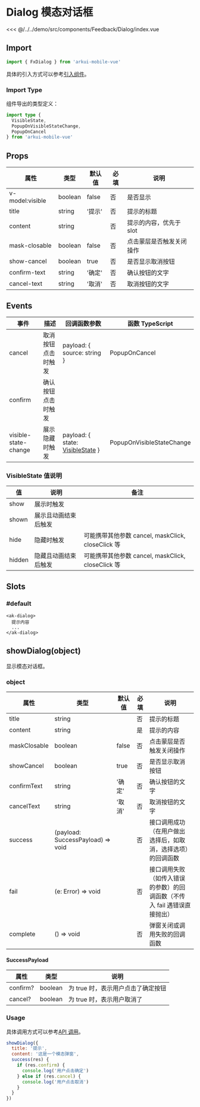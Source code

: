 # Dialog 模态对话框

<CodeDemo name="Dialog">

<<< @/../../demo/src/components/Feedback/Dialog/index.vue

</CodeDemo>

## Import

```js
import { FxDialog } from 'arkui-mobile-vue'
```

具体的引入方式可以参考[引入组件](../guide/import.md)。

### Import Type

组件导出的类型定义：

```ts
import type {
  VisibleState,
  PopupOnVisibleStateChange,
  PopupOnCancel
} from 'arkui-mobile-vue'
```

## Props

| 属性            | 类型    | 默认值 | 必填 | 说明                     |
| --------------- | ------- | ------ | ---- | ------------------------ |
| v-model:visible | boolean | false  | 否   | 是否显示                 |
| title           | string  | '提示' | 否   | 提示的标题               |
| content         | string  |        | 否   | 提示的内容，优先于 slot  |
| mask-closable   | boolean | false  | 否   | 点击蒙层是否触发关闭操作 |
| show-cancel     | boolean | true   | 否   | 是否显示取消按钮         |
| confirm-text    | string  | '确定' | 否   | 确认按钮的文字           |
| cancel-text     | string  | '取消' | 否   | 取消按钮的文字           |

## Events

| 事件                 | 描述               | 回调函数参数                                                        | 函数 TypeScript           |
| -------------------- | ------------------ | ------------------------------------------------------------------- | ------------------------- |
| cancel               | 取消按钮点击时触发 | payload: { source: string }                                         | PopupOnCancel             |
| confirm              | 确认按钮点击时触发 |                                                                     |                           |
| visible-state-change | 展示隐藏时触发     | payload: { state: [VisibleState](./Dialog.md#visiblestate-值说明) } | PopupOnVisibleStateChange |

### VisibleState 值说明

| 值     | 说明                 | 备注                                              |
| ------ | -------------------- | ------------------------------------------------- |
| show   | 展示时触发           |                                                   |
| shown  | 展示且动画结束后触发 |                                                   |
| hide   | 隐藏时触发           | 可能携带其他参数 cancel, maskClick, closeClick 等 |
| hidden | 隐藏且动画结束后触发 | 可能携带其他参数 cancel, maskClick, closeClick 等 |

## Slots

### #default

```vue
<ak-dialog>
  提示内容
  ...
</ak-dialog>
```

## showDialog(object)

显示模态对话框。

### object

| 属性         | 类型                              | 默认值 | 必填 | 说明                                                                     |
| ------------ | --------------------------------- | ------ | ---- | ------------------------------------------------------------------------ |
| title        | string                            |        | 否   | 提示的标题                                                               |
| content      | string                            |        | 是   | 提示的内容                                                               |
| maskClosable | boolean                           | false  | 否   | 点击蒙层是否触发关闭操作                                                 |
| showCancel   | boolean                           | true   | 否   | 是否显示取消按钮                                                         |
| confirmText  | string                            | '确定' | 否   | 确认按钮的文字                                                           |
| cancelText   | string                            | '取消' | 否   | 取消按钮的文字                                                           |
| success      | (payload: SuccessPayload) => void |        | 否   | 接口调用成功（在用户做出选择后，如取消，选择选项）的回调函数             |
| fail         | (e: Error) => void                |        | 否   | 接口调用失败（如传入错误的参数）的回调函数（不传入 fail 遇错误直接抛出） |
| complete     | () => void                        |        | 否   | 弹窗关闭或调用失败的回调函数                                             |

#### SuccessPayload

| 属性     | 类型    | 说明                               |
| -------- | ------- | ---------------------------------- |
| confirm? | boolean | 为 true 时，表示用户点击了确定按钮 |
| cancel?  | boolean | 为 true 时，表示用户取消了         |

### Usage

具体调用方式可以参考[API 调用](../guide/import.md#api-调用)。

```js
showDialog({
  title: '提示',
  content: '这是一个模态弹窗',
  success(res) {
    if (res.confirm) {
      console.log('用户点击确定')
    } else if (res.cancel) {
      console.log('用户点击取消')
    }
  }
})
```
